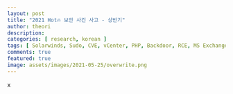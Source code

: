 ```yaml
---
layout: post
title: "2021 Hot🔥 보안 사건 사고 - 상반기"
author: theori
description:
categories: [ research, korean ]
tags: [ Solarwinds, Sudo, CVE, vCenter, PHP, Backdoor, RCE, MS Exchange Server, MS Internet Explorer, Zoom, Pwn2Own, Dependency Confusion, GitLab, Colonial Pipeline, Ransomware]
comments: true
featured: true
image: assets/images/2021-05-25/overwrite.png
---
```


x